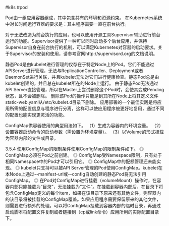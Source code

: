 #k8s #pod

Pod由一组应用容器组成，其中包含共有的环境和资源约束。
在Kubernetes系统中对长时间运行容器的要求是：其主程序需要一直在前台执行。

对于无法改造为前台执行的应用，也可以使用开源工具Supervisor辅助进行前台运行的功能。Supervisor提供了一种可以同时启动多个后台应用，并保持Supervisor自身在前台执行的机制，可以满足Kubernetes对容器的启动要求。关于Supervisor的安装和使用，请参考官网http://supervisord.org的文档说明。

静态Pod是由kubelet进行管理的仅存在于特定Node上的Pod。它们不能通过APIServer进行管理，无法与ReplicationController、Deployment或者DaemonSet进行关联，并且kubelet无法对它们进行健康检查。静态Pod总是由kubelet创建的，并且总在kubelet所在的Node上运行。
由于静态Pod无法通过API Server直接管理，所以在Master上尝试删除这个Pod时，会使其变成Pending状态，且不会被删除。
删除该Pod的操作只能是到其所在Node上将其定义文件static-web.yaml从/etc/kubelet.d目录下删除。
应用部署的一个最佳实践是将应用所需的配置信息与程序进行分离，这样可以使应用程序被更好地复用，通过不同的配置也能实现更灵活的功能。

ConfigMap供容器使用的典型用法如下。
（1）生成为容器内的环境变量。
（2）设置容器启动命令的启动参数（需设置为环境变量）。
（3）以Volume的形式挂载为容器内部的文件或目录。


3.5.4 使用ConfigMap的限制条件使用ConfigMap的限制条件如下。
◎ ConfigMap必须在Pod之前创建。
◎ ConfigMap受Namespace限制，只有处于相同Namespace中的Pod才可以引用它。
◎ ConfigMap中的配额管理还未能实现。
◎ kubelet只支持可以被API Server管理的Pod使用ConfigMap。kubelet在本Node上通过--manifest-url或--config自动创建的静态Pod将无法引用ConfigMap。
◎ 在Pod对ConfigMap进行挂载（volumeMount）操作时，在容器内部只能挂载为“目录”，无法挂载为“文件”。在挂载到容器内部后，在目录下将包含ConfigMap定义的每个item，如果在该目录下原来还有其他文件，则容器内的该目录将被挂载的ConfigMap覆盖。如果应用程序需要保留原来的其他文件，则需要进行额外的处理。可以将ConfigMap挂载到容器内部的临时目录，再通过启动脚本将配置文件复制或者链接到（cp或link命令）应用所用的实际配置目录下。


